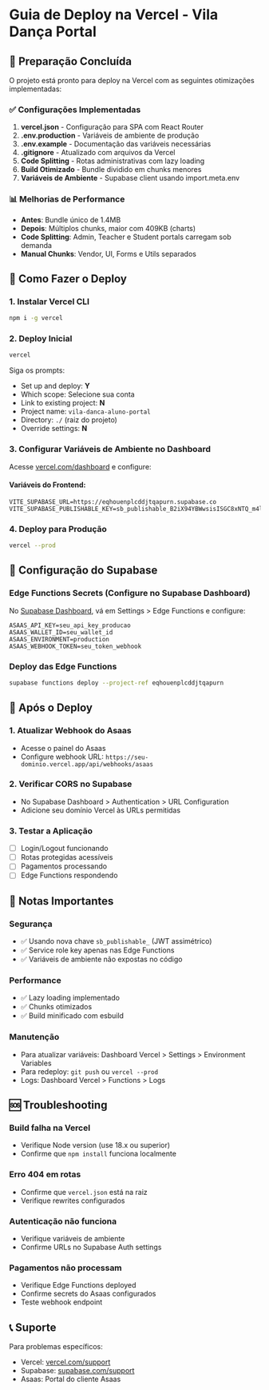 # Guia de Deploy na Vercel - Vila Dança Portal

## 🚀 Preparação Concluída

O projeto está pronto para deploy na Vercel com as seguintes otimizações implementadas:

### ✅ Configurações Implementadas

1. **vercel.json** - Configuração para SPA com React Router
2. **.env.production** - Variáveis de ambiente de produção
3. **.env.example** - Documentação das variáveis necessárias
4. **.gitignore** - Atualizado com arquivos da Vercel
5. **Code Splitting** - Rotas administrativas com lazy loading
6. **Build Otimizado** - Bundle dividido em chunks menores
7. **Variáveis de Ambiente** - Supabase client usando import.meta.env

### 📊 Melhorias de Performance

- **Antes**: Bundle único de 1.4MB
- **Depois**: Múltiplos chunks, maior com 409KB (charts)
- **Code Splitting**: Admin, Teacher e Student portals carregam sob demanda
- **Manual Chunks**: Vendor, UI, Forms e Utils separados

## 🔧 Como Fazer o Deploy

### 1. Instalar Vercel CLI
```bash
npm i -g vercel
```

### 2. Deploy Inicial
```bash
vercel
```

Siga os prompts:
- Set up and deploy: **Y**
- Which scope: Selecione sua conta
- Link to existing project: **N**
- Project name: `vila-danca-aluno-portal`
- Directory: `./` (raiz do projeto)
- Override settings: **N**

### 3. Configurar Variáveis de Ambiente no Dashboard

Acesse [vercel.com/dashboard](https://vercel.com/dashboard) e configure:

#### Variáveis do Frontend:
```
VITE_SUPABASE_URL=https://eqhouenplcddjtqapurn.supabase.co
VITE_SUPABASE_PUBLISHABLE_KEY=sb_publishable_B2iX94YBWwsisISGC8xNTQ_m4luaIaY
```

### 4. Deploy para Produção
```bash
vercel --prod
```

## 🔐 Configuração do Supabase

### Edge Functions Secrets (Configure no Supabase Dashboard)

No [Supabase Dashboard](https://supabase.com/dashboard), vá em Settings > Edge Functions e configure:

```
ASAAS_API_KEY=seu_api_key_producao
ASAAS_WALLET_ID=seu_wallet_id
ASAAS_ENVIRONMENT=production
ASAAS_WEBHOOK_TOKEN=seu_token_webhook
```

### Deploy das Edge Functions
```bash
supabase functions deploy --project-ref eqhouenplcddjtqapurn
```

## 🔄 Após o Deploy

### 1. Atualizar Webhook do Asaas
- Acesse o painel do Asaas
- Configure webhook URL: `https://seu-dominio.vercel.app/api/webhooks/asaas`

### 2. Verificar CORS no Supabase
- No Supabase Dashboard > Authentication > URL Configuration
- Adicione seu domínio Vercel às URLs permitidas

### 3. Testar a Aplicação
- [ ] Login/Logout funcionando
- [ ] Rotas protegidas acessíveis
- [ ] Pagamentos processando
- [ ] Edge Functions respondendo

## 📝 Notas Importantes

### Segurança
- ✅ Usando nova chave `sb_publishable_` (JWT assimétrico)
- ✅ Service role key apenas nas Edge Functions
- ✅ Variáveis de ambiente não expostas no código

### Performance
- ✅ Lazy loading implementado
- ✅ Chunks otimizados
- ✅ Build minificado com esbuild

### Manutenção
- Para atualizar variáveis: Dashboard Vercel > Settings > Environment Variables
- Para redeploy: `git push` ou `vercel --prod`
- Logs: Dashboard Vercel > Functions > Logs

## 🆘 Troubleshooting

### Build falha na Vercel
- Verifique Node version (use 18.x ou superior)
- Confirme que `npm install` funciona localmente

### Erro 404 em rotas
- Confirme que `vercel.json` está na raiz
- Verifique rewrites configurados

### Autenticação não funciona
- Verifique variáveis de ambiente
- Confirme URLs no Supabase Auth settings

### Pagamentos não processam
- Verifique Edge Functions deployed
- Confirme secrets do Asaas configurados
- Teste webhook endpoint

## 📞 Suporte

Para problemas específicos:
- Vercel: [vercel.com/support](https://vercel.com/support)
- Supabase: [supabase.com/support](https://supabase.com/support)
- Asaas: Portal do cliente Asaas